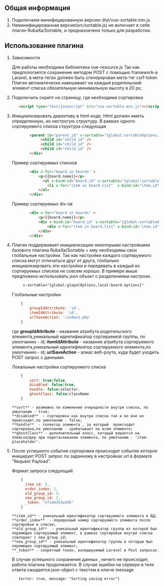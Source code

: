 ## Общая информация
   1. Подключаем минифицированную версию dist/vue-sortable.min.js.
   2. Неминифицированная  версия(src/sortable.js) не включает в себя плагин RubaXa/Sortable, и предназначена только для разработки.

## Использование плагина

1.  Зависимости

    Для работы необходима библиотека vue-resource.js
    Так как предпологается сохранение методом POST с помощью framework-a Laravel, в мета-тегах  должен быть сгенерирован мета-тэг csrf-token
    Плагин автоматически навешивает на каждый родительский элемент списка обязательную минимальную высоту в 20 px;

2.  Подключить скрипт на страницу, где необходима сортировка
   
    ```html
       <script type="text/javascript" src="vue-sortable.min.js"></script>
    ```

3.  Инициализировать директиву в html-коде. Html должен иметь определенную, но нестрогую структуру. 
    В рамках одного сортируемого списка структура следующая 

    ```html 
            <parent id="parent_id" v-sortable="{global:sortableOptions,local:parent.options}">
                 <child id="child_id" />
                 <child id="child_id" />
                 <child id="child_id" />
            </div>   
    ```

    Пример сортируемых списков

    ```html 
            <div v-for="board in boards" >
                <p>{{board.name}}</p>
                  <ul v-bind:id="board.id" v-sortable="{global:sortableOptions,local:board.options}">
                    <li v-for="item in board.list"  v-bind:id="item.id"><p>{{item.name}}</p></li>
                </ul>
            </div>   
    ```

    Пример сортируемых div-ов

    ```html 
            <div v-for="board in boards" >
                <p>{{board.name}}</p>
                <div v-bind:id="board.id" v-sortable="{global:sortableOptions,local:board.options}">
                    <div v-for="item in board.list" v-bind:id="item.id"><p>{{item.name}}</p></div>
                </div>
            </div>   
    ```

4.  Плагин поддерживает инициализацию некоторыми настройками базового плагина RubaXa/Sortable + ему необходимы свои глобальные настройки.
    Так как настройки каждого сортируемого списка могут отличаться друг от друга, глобально инициализировать эти настройки и передевать
    в каждый из сортируемых списков не совсем хорошо. В примере выше предложено использовать json объект с разделениями настроек. 
   
    ```html 
         v-sortable="{global:glopalOptions,local:board.options}"
    ```

    Глобальные настройки

    ```javascript 
        {
            groupIdAttribute: 'id',
            itemIdAttribute: 'id',
            urlSaveAction: '/index1.php'
        }
    ```
    где **groupIdAttribute** - название атрибута родительского элемента,уникальный идентификатор сортируемой группы, по умолчанию - id;
        **itemIdAttribute**  - название атрибута сортируемого элемента,уникальный идентификатор сортируемого элемента,по умолчанию - id;
        **urlSaveAction** - алиас веб-роута, куда будет уходить POST запрос с данными.

    Локальные настройки сортируемого списка
    ```javascript 
        {
            sort: true|false,
            disabled: false|true,
            handle: false|selector,
            ghostClass: false|className
        }
    ```
        **sort** - возможно ли изменение очередности внутри списка, по умолчанию - true;
        **disabled**  - сортировка как внутри списка так и во вне не происходит,по умолчанию - false;
        **handle**  - селектор элемента , за который  происходит сортировка,по умолчанию - срабатывает на всем элементе;
        **ghostClass** - дополнительный класс, который вешается на плейсхолдер при перетаскивании элемента, по умолчанию - 'item-placeholder'.

5.  После успешного события сортировки происходит событие которое иницирует POST запрос по заданному в настройках url в формате "Request Payload".

    Формат запроса следующий

    ```javascript
        {
          item_id: 5,
          order_index: 1,
          old_group_id: 3,
          new_group_id: 2, 
          _token: "sfsd4353w345"
        }
    ```
        **item_id** - уникальный идентификатор сортируемого элемента в БД;
        **order_index**  - порядковый номер сортируемого элемента после сортировки в списке;
        **old_group_id**  - уникальный идентификатор группы из которой был перемещен сортируемый элемент, в рамках сортировки внутри списка совподает с new_group_id;
        **new_group_id** - уникальный идентификатор группы в которую был перемещен сортируемый элемент;
        **_token** - секретный токен, валидируемый Laravel в Post запросах.

    В случае успешного сохранения данных , ничего не происходит, работа плагина продолжается. 
    В случае ошибки на сервере в теле ответа ожидается json-object с текстом в ключе message
    ```html 
       {error: true, message: "Sorting saving error"}
    ```